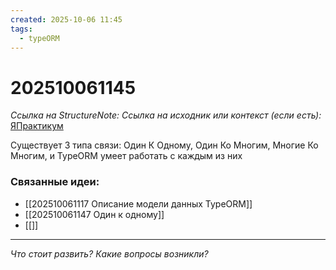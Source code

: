 ```yaml
---
created: 2025-10-06 11:45
tags:
  - typeORM
---
```

# 202510061145
*Ссылка на StructureNote:* 
*Ссылка на исходник или контекст (если есть):* [ЯПрактикум](https://practicum.yandex.ru/learn/backend-nodejs/courses/a4214ab0-2146-4152-b90e-651bf4c7ca5e/sprints/564244/topics/104f2765-a9c9-4617-8a5e-f21b675cf9b3/lessons/66392f72-0cb8-4373-984b-ada4c806cb74/)

Существует 3 типа связи: Один К Одному, Один Ко Многим, Многие Ко Многим, и TypeORM умеет работать с каждым из них
### Связанные идеи:
* [[202510061117 Описание модели данных TypeORM]]
* [[202510061147 Один к одному]]
* [[]]
---

*Что стоит развить? Какие вопросы возникли?*